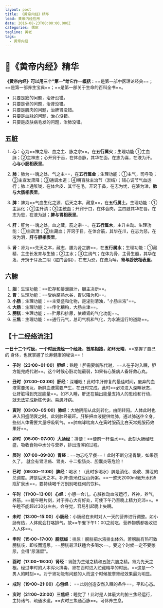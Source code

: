 ```yaml
---
layout: post
title: 《黄帝内经》精华
lead: 黄帝内经应用
date: 2016-08-23T00:00:00.000Z
categories: 儒家
tagline: 黄老
tags:
  - 黄帝内经
---
```


# 🌺《黄帝内经》精华

**《黄帝内经》可以用三个"第一"给它作一概括**：==是第一部中医理论经典==；==是第一部养生宝典==；==是第一部关于生命的百科全书==。

- 只要是筋的问题，治肝没错。
- 只要是骨的问题，治肾没错。
- 只要是肌肉的问题，治脾胃没错。
- 只要是血脉的问题，治心没错。
- 只要是皮肤病毛发的问题，治肺没错。

## 五脏

1. **心**：心为==神之居、血之主、脉之宗==。在**五行属火**；生理功能 ①主血脉；②主神志；心开窍于舌，在体合脉，其华在面，在志为喜，在液为汗。**心与小肠相表里**。

2. **肺**：肺为==魄之处、气之主==，在**五行属金**；生理功能：①主气，司呼吸；②主宣发肃降；③通调水道；④朝百脉主治节（淤结）；辅心调节气血运行；肺上通喉咙，在体合皮、其华在毛，开窍于鼻，在志为忧，在液为涕，**肺与大肠相表里**。

3. **脾**：脾为==气血生化之源、后天之本，藏意==，在**五行属土**。生理功能：①主运化；②主升清；③主统血；开窍于口，在体合肉，主四肢其华在唇，在志为思，在液为涎；**脾与胃相表里**。

4. **肝**：肝为==魂之处，血之藏，筋之宗==。在**五行属木**，主升主动。生理功能：①主疏泄；②主藏血；开窍于目，在体合筋，其华在爪，在志为怒，在液为泪，**肝与胆相表里**。

5. **肾**：肾为==先天之本，藏志，腰为肾之腑==，在**五行属水**；生理功能：①藏精、主生长发育与生殖；②主水；③主纳气；在体为骨，主骨生髓，其华在发、开窍于耳及二阴（肛门会阴），在志为恐，在液为唾，**肾与膀胱相表里**。

## 六腑

1. **胆**：生理功能：==贮存和排泄胆汁，胆主决断==。
2. **胃**：生理功能：==受纳腐熟水谷，胃以降为和==。
3. **小肠**；生理功能：==主受盛和化物，是泌别清浊，"小肠主液"==。
4. **大肠**：生理功能：==传化糟粕，大肠主津==。
5. **膀胱**：生理功能；==贮尿和排尿，依赖肾的气化功能==。
6. **三焦**：生理功能：==通行元气，总司气机和气化，为水液运行的道路==。

## 【十二经络流注】

**一日十二个时辰，一个时辰流经一个经脉，首尾相接，如环无端**，==掌握了自己的 身体，也就掌握了长寿健康的秘诀==！

- **子时（23:00~01:00）胆经**：熟睡！胆需要新陈代谢，==人在子时入眠，胆方能完成代谢==。这个时候心脏功能最弱，如果有心脏病人备好救心丸。

- **丑时（01:00~03:00）肝经**：深睡眠！此时中肝修复的最佳时间，废弃的血液需要淘汰，新鲜血液需要产生，在丑时完成。此时==必须进入深睡状态，让肝脏得到充足能量==。如不入睡，肝还在输出能量支持人的思维和行动，就无法完成新陈代谢。易患肝病。

- **寅时（03:00~05:00）肺经**：大地阴阳从此刻转化，由阴转阳。人体此时也进入阳盛阴衰之时。此刻肺经最旺。肝脏把血液提供给肺，通过肺送往全身。些刻人体需要大量呼吸氧气。==肺病哮喘病人在寅时服药比白天常规服药效果好==。

- **卯时（05:00~07:00）大肠经**：排便！==便前一杯温水==。此刻大肠经旺盛，吸收食物中水分与营养，排出渣滓的过程。

- **辰时（07:00~09:00）胃经**：==勿忘吃早餐==！此时不断分泌胃酸，如果饿久了， 就会有胃溃疡、胃炎、十二指肠炎、胆囊炎等危险！

- **巳时（09:00~11:00）脾经**：喝水！（此时多喝水）脾是消化、吸收、排泄的总调度。脾是后天之本。补脾:薏米红豆山药粥。==一整天2000ml毫升水约5瓶矿泉水==，要持续喝千万别别喝任何的饮料。

- **午时（11:00~13:00）心经**：小憩一会儿。心脏推动血液运行，养神，养气，养筋。==能午睡片刻，对于养心大有好处，可使下午乃至晚上精力充沛==。※午睡不能超过30分左右，会夺觉，容易引起晚上失眠。

- **未时（13:00~15:00）小肠经**：小肠经在未时对人一天的营养进行调整。如小肠有热，人体就会打咯排气。故==午餐下午1：00之前吃，营养物质都吸收进入人体==。

- **申时（15:00~17:00）膀胱经**：排尿！膀胱把水液排出体外。若膀胱有热可致膀胱咳，即咳而遗尿。==膀胱最活跃适合多喝水==。要这个时候一定不要憋尿，会得"尿潴留"。

- **酉时（17:00~19:00）肾经**：肾脏为生殖之精和五脏六腑之精。肾为先天之根。经过申时的人本泻火排毒，肾在酉时进入贮藏精华的时辰。==这是一个男人的时刻==。对于肾功能有问题的人而这个时候按摩肾经效果最为明显。

- **戌时（19:00~21:00）心包经**： ==此刻创造安然入眠的条件==。平和心态。

- **亥时（21:00~23:00）三焦经**：睡觉了！此时是人体最大的腑三焦经运行，主持诸气、疏通水道。==亥时三焦通百脉==。可休养生息。
